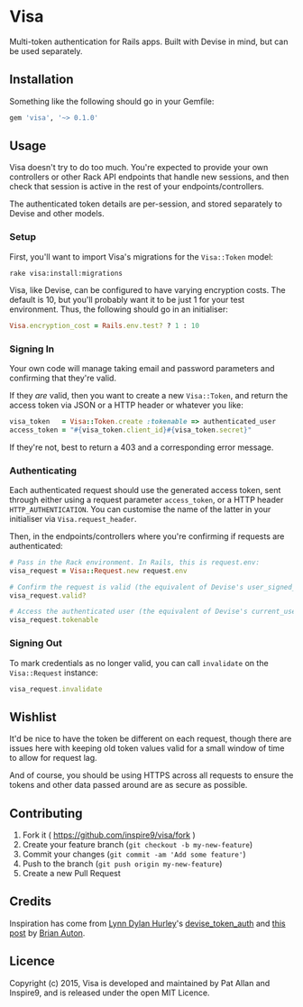 # Visa

Multi-token authentication for Rails apps. Built with Devise in mind, but can be used separately.

## Installation

Something like the following should go in your Gemfile:

```ruby
gem 'visa', '~> 0.1.0'
```

## Usage

Visa doesn't try to do too much. You're expected to provide your own controllers or other Rack API endpoints that handle new sessions, and then check that session is active in the rest of your endpoints/controllers.

The authenticated token details are per-session, and stored separately to Devise and other models.

### Setup

First, you'll want to import Visa's migrations for the `Visa::Token` model:

```
rake visa:install:migrations
```

Visa, like Devise, can be configured to have varying encryption costs. The default is 10, but you'll probably want it to be just 1 for your test environment. Thus, the following should go in an initialiser:

```ruby
Visa.encryption_cost = Rails.env.test? ? 1 : 10
```

### Signing In

Your own code will manage taking email and password parameters and confirming that they're valid.

If they _are_ valid, then you want to create a new `Visa::Token`, and return the access token via JSON or a HTTP header or whatever you like:

```ruby
visa_token   = Visa::Token.create :tokenable => authenticated_user
access_token = "#{visa_token.client_id}#{visa_token.secret}"
```

If they're not, best to return a 403 and a corresponding error message.

### Authenticating

Each authenticated request should use the generated access token, sent through either using a request parameter `access_token`, or a HTTP header `HTTP_AUTHENTICATION`. You can customise the name of the latter in your initialiser via `Visa.request_header`.

Then, in the endpoints/controllers where you're confirming if requests are authenticated:

```ruby
# Pass in the Rack environment. In Rails, this is request.env:
visa_request = Visa::Request.new request.env

# Confirm the request is valid (the equivalent of Devise's user_signed_in?):
visa_request.valid?

# Access the authenticated user (the equivalent of Devise's current_user):
visa_request.tokenable
```

### Signing Out

To mark credentials as no longer valid, you can call `invalidate` on the `Visa::Request` instance:

```ruby
visa_request.invalidate
```

## Wishlist

It'd be nice to have the token be different on each request, though there are issues here with keeping old token values valid for a small window of time to allow for request lag.

And of course, you should be using HTTPS across all requests to ensure the tokens and other data passed around are as secure as possible.

## Contributing

1. Fork it ( https://github.com/inspire9/visa/fork )
2. Create your feature branch (`git checkout -b my-new-feature`)
3. Commit your changes (`git commit -am 'Add some feature'`)
4. Push to the branch (`git push origin my-new-feature`)
5. Create a new Pull Request

## Credits

Inspiration has come from [Lynn Dylan Hurley](https://github.com/lynndylanhurley)'s [devise_token_auth](https://github.com/lynndylanhurley/devise_token_auth) and [this post](http://www.brianauton.com/posts/token-authentication-devise.html) by [Brian Auton](https://github.com/brianauton).

## Licence

Copyright (c) 2015, Visa is developed and maintained by Pat Allan and Inspire9, and is released under the open MIT Licence.
